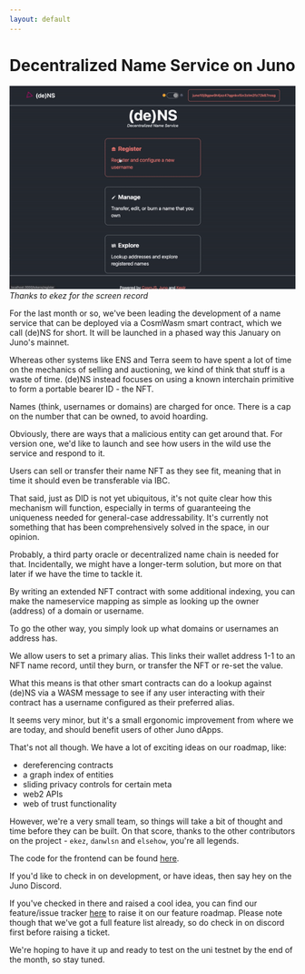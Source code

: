 ```yaml
---
layout: default
---
```


# Decentralized Name Service on Juno

![A gif of the deNS in action](https://raw.githubusercontent.com/envoylabs/blog/gh-pages/assets/dens.gif)
_Thanks to ekez for the screen record_

For the last month or so, we've been leading the development of a name service that can be deployed via a CosmWasm smart contract, which we call (de)NS for short. It will be launched in a phased way this January on Juno's mainnet.

Whereas other systems like ENS and Terra seem to have spent a lot of time on the mechanics of selling and auctioning, we kind of think that stuff is a waste of time. (de)NS instead focuses on using a known interchain primitive to form a portable bearer ID - the NFT.

Names (think, usernames or domains) are charged for once. There is a cap on the number that can be owned, to avoid hoarding.

Obviously, there are ways that a malicious entity can get around that. For version one, we'd like to launch and see how users in the wild use the service and respond to it.

Users can sell or transfer their name NFT as they see fit, meaning that in time it should even be transferable via IBC.

That said, just as DID is not yet ubiquitous, it's not quite clear how this mechanism will function, especially in terms of guaranteeing the uniqueness needed for general-case addressability. It's currently not something that has been comprehensively solved in the space, in our opinion.

Probably, a third party oracle or decentralized name chain is needed for that. Incidentally, we might have a longer-term solution, but more on that later if we have the time to tackle it.

By writing an extended NFT contract with some additional indexing, you can make the nameservice mapping as simple as looking up the owner (address) of a domain or username.

To go the other way, you simply look up what domains or usernames an address has.

We allow users to set a primary alias. This links their wallet address 1-1 to an NFT name record, until they burn, or transfer the NFT or re-set the value.

What this means is that other smart contracts can do a lookup against (de)NS via a WASM message to see if any user interacting with their contract has a username configured as their preferred alias.

It seems very minor, but it's a small ergonomic improvement from where we are today, and should benefit users of other Juno dApps.

That's not all though. We have a lot of exciting ideas on our roadmap, like:

- dereferencing contracts
- a graph index of entities
- sliding privacy controls for certain meta
- web2 APIs
- web of trust functionality

However, we're a very small team, so things will take a bit of thought and time before they can be built. On that score, thanks to the other contributors on the project - `ekez`, `danwlsn` and `elsehow`, you're all legends.

The code for the frontend can be found [here](https://github.com/envoylabs/whoami-ui).

If you'd like to check in on development, or have ideas, then say hey on the Juno Discord.

If you've checked in there and raised a cool idea, you can find our feature/issue tracker [here](https://github.com/envoylabs/whoami-ui/issues) to raise it on our feature roadmap. Please note though that we've got a full feature list already, so do check in on discord first before raising a ticket.

We're hoping to have it up and ready to test on the uni testnet by the end of the month, so stay tuned.
